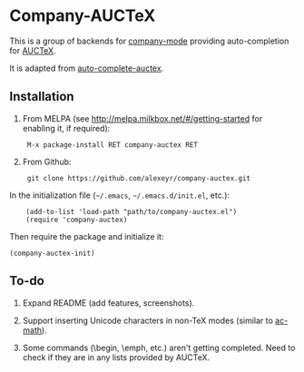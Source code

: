 # Company-AUCTeX

This is a group of backends for [company-mode](https://github.com/company-mode/company-mode/) providing auto-completion for [AUCTeX](https://www.gnu.org/software/auctex/).

It is adapted from [auto-complete-auctex](https://github.com/monsanto/auto-complete-auctex/).

## Installation

1. From MELPA (see http://melpa.milkbox.net/#/getting-started for enabling it, if required):

        M-x package-install RET company-auctex RET

2. From Github:

        git clone https://github.com/alexeyr/company-auctex.git

  In the initialization file (`~/.emacs`, `~/.emacs.d/init.el`, etc.):

        (add-to-list 'load-path "path/to/company-auctex.el")
        (require 'company-auctex)

Then require the package and initialize it:

    (company-auctex-init)

## To-do

1. Expand README (add features, screenshots).

2. Support inserting Unicode characters in non-TeX modes (similar to [ac-math](https://github.com/vitoshka/ac-math)).

3. Some commands (\begin, \emph, etc.) aren't getting completed. Need to check if they are in any lists provided by AUCTeX.
